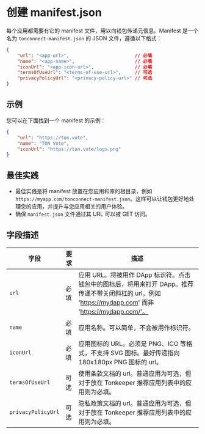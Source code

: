 # 创建 manifest.json

每个应用都需要有它的 manifest 文件，用以向钱包传递元信息。Manifest 是一个名为 `tonconnect-manifest.json` 的 JSON 文件，遵循以下格式：

```json
{
    "url": "<app-url>",                        // 必填
    "name": "<app-name>",                      // 必填
    "iconUrl": "<app-icon-url>",               // 必填
    "termsOfUseUrl": "<terms-of-use-url>",     // 可选
    "privacyPolicyUrl": "<privacy-policy-url>" // 可选
}
```

## 示例

您可以在下面找到一个 manifest 的示例：

```json
{
    "url": "https://ton.vote",
    "name": "TON Vote",
    "iconUrl": "https://ton.vote/logo.png"
}
```

## 最佳实践

- 最佳实践是将 manifest 放置在您应用和库的根目录，例如 `https://myapp.com/tonconnect-manifest.json`。这样可以让钱包更好地处理您的应用，并提升与您应用相关的用户体验。
- 确保 `manifest.json` 文件通过其 URL 可以被 GET 访问。

## 字段描述

| 字段                 | 要求 | 描述                                                                                                                                                                          |
| ------------------ | -- | --------------------------------------------------------------------------------------------------------------------------------------------------------------------------- |
| `url`              | 必填 | 应用 URL。将被用作 DApp 标识符。点击钱包中的图标后，将用来打开 DApp。推荐传递不带关闭斜杠的 url，例如 'https://mydapp.com' 而非 'https://mydapp.com/'。 |
| `name`             | 必填 | 应用名称。可以简单，不会被用作标识符。                                                                                                                                                         |
| `iconUrl`          | 必填 | 应用图标的 URL。必须是 PNG、ICO 等格式，不支持 SVG 图标。最好传递指向 180x180px PNG 图标的 url。                                                                                                          |
| `termsOfUseUrl`    | 可选 | 使用条款文档的 url。普通应用为可选，但对于放在 Tonkeeper 推荐应用列表中的应用则为必填。                                                                                                                         |
| `privacyPolicyUrl` | 可选 | 隐私政策文档的 url。普通应用为可选，但对于放在 Tonkeeper 推荐应用列表中的应用则为必填。                                                                                                                         |
